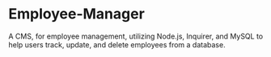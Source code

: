 # Employee-Manager
A CMS, for employee management, utilizing Node.js, Inquirer, and MySQL to help users track, update, and delete employees from a database. 
